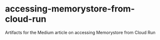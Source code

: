 # accessing-memorystore-from-cloud-run
Artifacts for the Medium article on accessing Memorystore from Cloud Run
